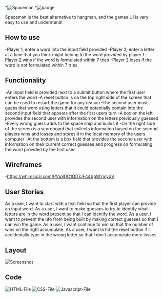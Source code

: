 *![Spaceman](Spaceman.png)
*![badge](https://img.shields.io/github/last-commit/shamzaali7/spaceman)

Spaceman is the best alternative to hangman, and the games UI is very easy to use and understand!

## How to use

-Player 1, enter a word into the input field provided
-Player 2, enter a letter at a time that you think might belong to the word provided by player 1
-Player 2 wins if the word is formulated within 7 tries
-Player 2 loses if the word is not formulated within 7 tries

## Functionality 

-An input field is provided next to a submit button where the first user enters the word
-A reset button is on the top right side of the screen that can be used to restart the game for any reason 
-The second user must guess that word using letters that it could potentially contain into the second input field that appears after the first users turn
-A box on the left provides the second user with information on the letters previously guessed
-Every wrong guess adds to the space ship and builds it
-On the right side of the screen is a scoreboard that collects information based on the second players wins and losses and stores it in the local memory of the users computer
-At the bottom is a box field that provides the second user with information on their current correct guesses and progress on formulating the word provided by the first user

## Wireframes
-https://whimsical.com/PVu8DC1QD7JF44bgW2mydV

## User Stories
As a user, I want to start with a text field so that the first player can provide an input word.
As a user, I want to make guesses to try to identify what letters are in the word present so that I can identify the word.
As a user, I want to prevent the ufo from being built by making correct guesses so that I can win the game.
As a user, I want continue to win so that the number of wins on the right accumulate.
As a user, I want to hit the reset button if I accidentally type in the wrong letter so that I don't accumulate more losses.

## Layout
![Screenshot](Screenshot.png)

## Code
![HTML-File](HTML.png)
![CSS-File](CSS.png)
![Javascript-File](Script.png)